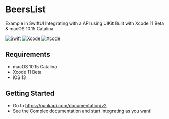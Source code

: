 # BeersList
Example in SwiftUI Integrating with a API using UIKit
Built with Xcode 11 Beta & macOS 10.15 Catalina

[![Swift](https://img.shields.io/badge/Swift-5.1-orange.svg)](https://swift.org)
[![Xcode](https://img.shields.io/badge/Xcode-11.0-blue.svg)](https://developer.apple.com/xcode)
[![Xcode](https://img.shields.io/badge/macOS-15.0-blue.svg)](https://developer.apple.com/macOS)


## Requirements
- macOS 10.15 Catalina
- Xcode 11 Beta
- iOS 13

## Getting Started
- Go to https://punkapi.com/documentation/v2
- See the Complex documentation and start integrating as you want!

